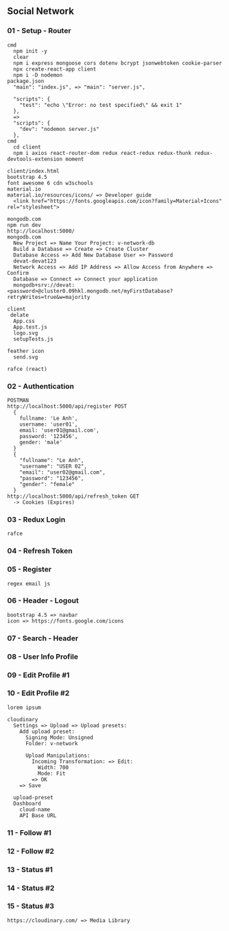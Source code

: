 ## Social Network
### 01 - Setup - Router
```
cmd
  npm init -y
  clear
  npm i express mongoose cors dotenv bcrypt jsonwebtoken cookie-parser
  npx create-react-app client
  npm i -D nodemon
package.json
  "main": "index.js", => "main": "server.js",
  
  "scripts": {
    "test": "echo \"Error: no test specified\" && exit 1"
  },
  =>
  "scripts": {
    "dev": "nodemon server.js"
  },
cmd
  cd client
  npm i axios react-router-dom redux react-redux redux-thunk redux-devtools-extension moment

client/index.html
bootstrap 4.5
font awesome 6 cdn w3schools
material.io
material.io/resources/icons/ => Developer guide
  <link href="https://fonts.googleapis.com/icon?family=Material+Icons" rel="stylesheet">

mongodb.com
npm run dev
http://localhost:5000/
mongodb.com
  New Project => Name Your Project: v-network-db
  Build a Database => Create => Create Cluster
  Database Access => Add New Database User => Password
  devat-devat123
  Network Access => Add IP Address => Allow Access from Anywhere => Confirm
  Database => Connect => Connect your application
  mongodb+srv://devat:<password>@cluster0.09hkl.mongodb.net/myFirstDatabase?retryWrites=true&w=majority

client
 delate
  App.css
  App.test.js
  logo.svg
  setupTests.js

feather icon
  send.svg

rafce (react)
```

### 02 - Authentication
```
POSTMAN
http://localhost:5000/api/register POST
  {
    fullname: 'Le Anh',
    username: 'user01',
    email: 'user01@gmail.com',
    password: '123456',
    gender: 'male'
  }
  {
    "fullname": "Le Anh", 
    "username": "USER 02", 
    "email": "user02@gmail.com", 
    "password": "123456", 
    "gender": "female"
  }
http://localhost:5000/api/refresh_token GET
  -> Cookies (Expires)
```

### 03 - Redux Login
```
rafce
```

### 04 - Refresh Token

### 05 - Register
```
regex email js
```

### 06 - Header - Logout
```
bootstrap 4.5 => navbar
icon => https://fonts.google.com/icons
```

### 07 - Search - Header

### 08 - User Info Profile

### 09 - Edit Profile #1

### 10 - Edit Profile #2
```
lorem ipsum

cloudinary
  Settings => Upload => Upload presets:
    Add upload preset:
      Signing Mode: Unsigned
      Folder: v-network
    
      Upload Manipulations:
        Incoming Transformation: => Edit:
          Width: 700
          Mode: Fit
        => OK
    => Save

  upload-preset
  Dashboard
    cloud-name
    API Base URL
```

### 11 - Follow #1

### 12 - Follow #2

### 13 - Status #1

### 14 - Status #2

### 15 - Status #3
```
https://cloudinary.com/ => Media Library
```
